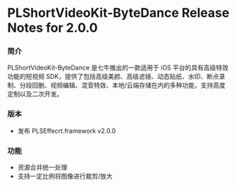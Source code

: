 # PLShortVideoKit-ByteDance Release Notes for 2.0.0

### 简介
PLShortVideoKit-ByteDance 是七牛推出的一款适用于 iOS 平台的具有高级特效功能的短视频 SDK，提供了包括高级美颜、高级滤镜、动态贴纸、水印、断点录制、分段回删、视频编辑、混音特效、本地/云端存储在内的多种功能，支持高度定制以及二次开发。

### 版本
- 发布 PLSEffecrt.framework v2.0.0

### 功能
- 资源合并统一处理
- 支持一定比例将图像进行裁剪/放大
